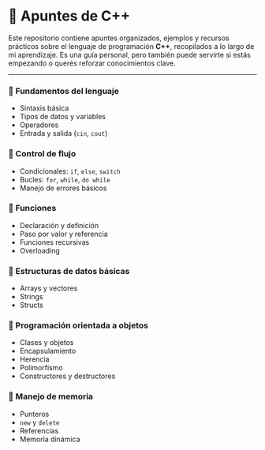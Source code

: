# 📘 Apuntes de C++

Este repositorio contiene apuntes organizados, ejemplos y recursos prácticos sobre el lenguaje de programación **C++**, recopilados a lo largo de mi aprendizaje. Es una guía personal, pero también puede servirte si estás empezando o querés reforzar conocimientos clave.

---

### 🔹 Fundamentos del lenguaje
- Sintaxis básica
- Tipos de datos y variables
- Operadores
- Entrada y salida (`cin`, `cout`)

### 🔹 Control de flujo
- Condicionales: `if`, `else`, `switch`
- Bucles: `for`, `while`, `do while`
- Manejo de errores básicos

### 🔹 Funciones
- Declaración y definición
- Paso por valor y referencia
- Funciones recursivas
- Overloading

### 🔹 Estructuras de datos básicas
- Arrays y vectores
- Strings
- Structs

### 🔹 Programación orientada a objetos
- Clases y objetos
- Encapsulamiento
- Herencia
- Polimorfismo
- Constructores y destructores

### 🔹 Manejo de memoria
- Punteros
- `new` y `delete`
- Referencias
- Memoria dinámica



